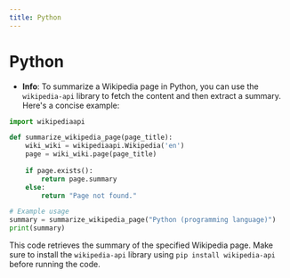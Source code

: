 ```yaml
---
title: Python
---
```


# Python
- **Info**:
To summarize a Wikipedia page in Python, you can use the `wikipedia-api` library to fetch the content and then extract a summary. Here's a concise example:

```python
import wikipediaapi

def summarize_wikipedia_page(page_title):
    wiki_wiki = wikipediaapi.Wikipedia('en')
    page = wiki_wiki.page(page_title)
    
    if page.exists():
        return page.summary
    else:
        return "Page not found."

# Example usage
summary = summarize_wikipedia_page("Python (programming language)")
print(summary)
```

This code retrieves the summary of the specified Wikipedia page. Make sure to install the `wikipedia-api` library using `pip install wikipedia-api` before running the code.